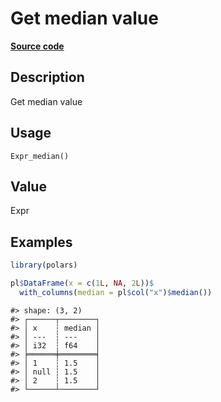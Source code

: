 

# Get median value

[**Source code**](https://github.com/pola-rs/r-polars/tree/8387e0a88c6889e6449b053999aada405c241066/R/after-wrappers.R#L20)

## Description

Get median value

## Usage

<pre><code class='language-R'>Expr_median()
</code></pre>

## Value

Expr

## Examples

``` r
library(polars)

pl$DataFrame(x = c(1L, NA, 2L))$
  with_columns(median = pl$col("x")$median())
```

    #> shape: (3, 2)
    #> ┌──────┬────────┐
    #> │ x    ┆ median │
    #> │ ---  ┆ ---    │
    #> │ i32  ┆ f64    │
    #> ╞══════╪════════╡
    #> │ 1    ┆ 1.5    │
    #> │ null ┆ 1.5    │
    #> │ 2    ┆ 1.5    │
    #> └──────┴────────┘
